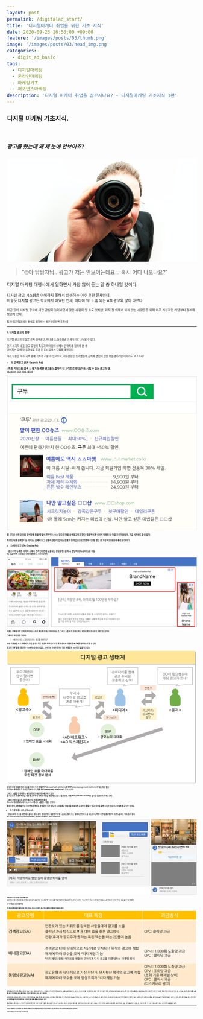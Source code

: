```yaml
---
layout: post
permalink: /digitalad_start/
title: '디지털마케터 취업을 위한 기초 지식'
date: 2020-09-23 16:50:00 +09:00
feature: '/images/posts/03/thumb.png'
image: '/images/posts/03/head_img.png'
categories:
  - digit_ad_basic
tags:
  - 디지털마케팅
  - 온라인마케팅
  - 마케팅기초
  - 퍼포먼스마케팅
description: '디지털 마케터 취업을 꿈꾸시나요? - 디지털마케팅 기초지식 1편'
---
```

### 디지털 마케팅 기초지식.

<br>

##### 광고를 했는데 왜 제 눈에 안보이죠?

![search](/images/posts/03/finding.png)

>"🙄아 담당자님.. 광고가 저는 안보이는데요... 혹시 어디 나오나요?"

<small>디지털 마케팅 대행사에서 일하면서 가장 많이 듣는 말 중 하나일 것이다.

<small>디지털 광고 시스템을 이해하지 못해서 발생하는 아주 흔한 문제인데,
<br>이렇듯 디지털 광고는 학교에서 배웠던 언제, 어디에 딱! 노출 되는 ATL광고와 많이 다르다.

<small>최근 들어 디지털 광고에 대한 관심이 늘어나면서 많은 사람이 알 수도 있지만,
아직 잘 이해가 되지 않는 사람들을 위해 아주 기본적인 개념부터 정리해보고자 한다.

<small>특히! 디지털마케터 취업을 희망하는 취준생이라면 주목!!🌟


------


#### 1. 디지털 광고의 종류

디지털 광고의 유형은 크게 검색광고, 배너광고, 동영상광고 세가지로 나눠볼 수 있다.

먼저 세가지 대표 광고 유형의 특징과 차이점에 대해서 간략하게 정리해 본 후  
이어지는 글에 각 유형별로 조금 더 디테일하게 다뤄볼 예정이다.

아래 내용은 아주 기초 중에 기초라고 볼 수 있으므로,
서류전형은 통과했는데 급하게 면접이 잡힌 취준생이라면 이거라도 보고가자!


* <b>1) 검색광고 (SA:Search Ad)

: 특정 키워드를 검색 시 내가 등록한 광고를 노출하여 내 사이트로 랜딩(이동)시킬 수 있는 광고 유형.
<br><small>예) 네이버, 구글, 다음, 네이트

![검색광고 예시 이미지](/images/posts/03/search_ad.png)

말 그대로 어떤 단어를 검색창에 쳤을 때 밑에 주루룩 나오는 광고 유형을 검색광고라고 한다.
대표적인게 네이버 파워링크, 다음 프리미엄링크, 구글 서치애드 등이 있다.

특정 단어를 검색한다는 의미는, 검색자가 그 상품에 관심이 있다는 전제가 깔려있으므로
당연히 디지털 광고 중 가장 비용 효율이 좋은 유형이다.


* <b>2) 배너 광고 (DA:Display Ad)

: 광고주가 등록한 이미지 소재가 온라인지면에 노출되는 광고유형. 클릭 시 랜딩페이지(사이트)로 이동.
 <br><small>예) 구글 GDN, 크리테오, 네이버메인보드, 카카오모먼트

![검색광고 예시 이미지](/images/posts/03/display_ad.png)

키워드 검색과 가장 큰 차이 2가지는 소재가 텍스트가 아닌 이미지라는 것,
그리고 노출 되기 전까지 어느 지면에 광고가 나갈지 모른다는 것이다.

그렇다면 의문이 들 것이다.

>🙄왜 어디에도 노출될 지 모르는 광고를 해야하지?

사실 이 내용을 쓰기 위해서 이 글을 썼다고 해도 과언이 아닌데,
디지털 광고 생태계 이해하면 왜 DA를 해야하는지 알 수 있다.

광고의 양쪽 끝엔 [광고주] - [소비자(유저)]가 있고,
그 사이에 우리가 모르는 많은 사람들과 시스템이 일을 하고있다.

![배너광고 예시 이미지](/images/posts/03/ad_system.png)

광고주에게 최대의 전환 효율을 가져다 주기 위해 DSP(demand side platform)와 DMP(data management platform)가 일을 하고 있고
<br>미디어에 최대의 광고 수익을 가져다 주기 위해 SSP(supply side platform)가 일하고 있다.

그리고 그 둘을 연결해주는 애드네트워크/애드익스체인저가 있다.
<br>실시간으로 최대의 비용을 내는 광고주에게 최적의 지면을 매칭해 광고를 노출하는데,
이걸 RTB(real time bidding) 실시간 입찰방식 이라고 한다.

그래서 온라인 일간지 사이트에, 무료 어플리케이션들에
 <br>Google 배너 광고도 나가고, criteo배너도 노출 될 수 있는 것이다.

페이스북이 사용료를 받지 않으면서 플랫폼을 운영할 수 있는 것도
이 디지털광고 생태계를 이해하면 궁금증이 풀릴 수 있다. 비용을 일반 유저가 아닌 광고주에게 받고 있는 것이다.


* <b>3) 동영상 광고 (VA:Video Ad)

: 영상소재의 광고를 지면에 노출되는 광고 유형. 영상콘텐츠 재생 전/중/후 노출되는 방식 또는 검색리스트에 노출 되는 방식,
특정 지면에 광고영상이 바로 노출되는 방식 등이 있다.
 <br><small>예) 유튜브 (인스트림/디스커버리/마스트헤드), 인터웍스 인터플레이, 모비온 플레이링크

![영상광고 예시 이미지](/images/posts/03/video_ad.png)

대표적으로 유튜브를 떠올리면 된다.
<br>일반적으로 영상 재생 전/중/후에 광고 영상이 삽입 되는 '인스트림'방식의 광고를 떠올리겠지만,
영상검색 리스트에 노출되는 '디스커버리'광고나 네트워크지면(DA노출지면)에 나가는 방식도 있음을 알아두면 좋다.


#### 2. 디지털 광고 유형별 특징

각 광고의 특징을 이해하려면 어떤 과정을 통해 유저에게 광고가 노출 됐는지를 생각해보면 된다.

![디지털광고 특징](/images/posts/03/ad_type.png)

검색광고의 가장 큰 특징은 전환 효율이 높은 매체라는 점이다. 검색광고가 유저에게 보여지는 상황을 생각해보자.
유저가 특정 단어를 검색했다는 것은 이미 그 부분에 대한 인지도 있고 관심도 있다는 뜻이다. 그런 상황에서 광고를 보게되니 당연히 전환이 발생할 확률이 높아지는 것이다.
단, 검색을 해야지만 광고를 노출할 수 있기 때문에 인지 확산에는 그다지 적합하지 않은 광고 매체다.

반대로 배너 광고의 경우, 유저나 지면 타겟팅을 통해 범위를 좁히긴해도 검색광고 처럼 정말 그 카테고리에 관심을 가지고 있는 사람에게 노출 될 지 장담할 수 없다. 대신, 검색광고 대비해서 단가가 저렴하기 때문에 많은 사람들에게 브랜드/상품을 알리고 싶을 때 적합한 매체다. 또한 사이트 내 특정 행동을 한 유저에게 다시 타겟팅을 거는 리타겟팅을 이용한다면 전환 확률도 높일 수 있다.

영상광고도 배너광고와 마찬가지로 인지확산에 마찬가지로 적합한 광고유형이다. CPV(조회당 광고비 발생)로 광고를 집행하는 경우 광고 재생 후 Skip이 가능하지만 5초간은 강제로 봐야한다는 점을 생각해보자. 그 점을 잘 이용한다면 더 적은 비용으로 더 많은 유저에게 도달할 수 있다.


-----------------


<small>오늘은 대표적인 광고유형과 대표 특성에 대해서 간략하게 알아보았지만,
디지털 마케터가 되고자 한다면 아직 스타트라인에 선 것에 불과하다.

<small>아직도 가야할 길이 먼 나와 여러분 모두 화이팅!👏👏
